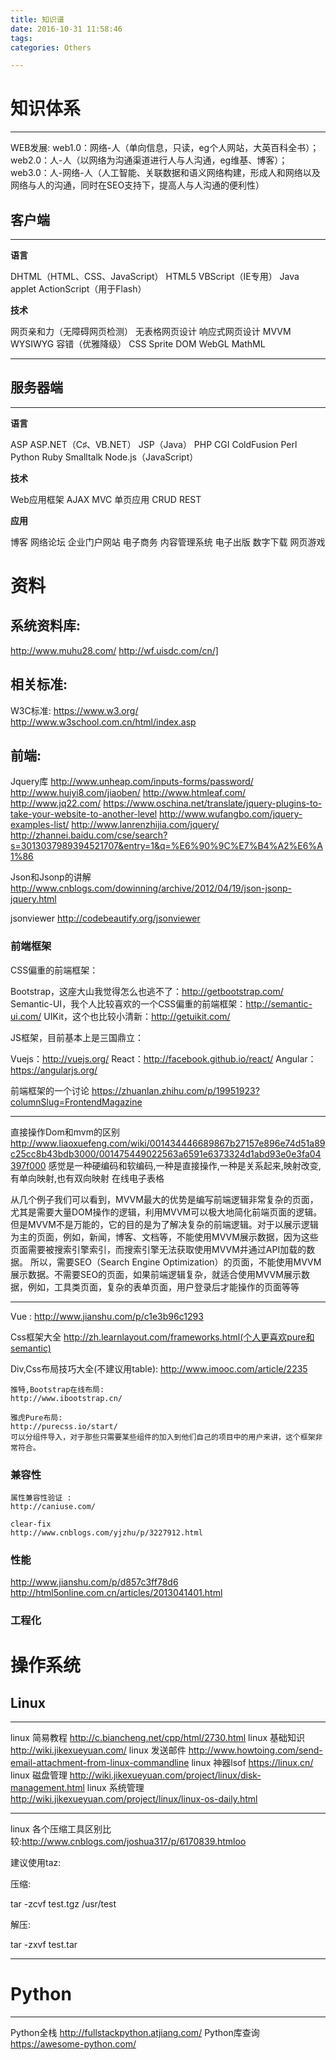 ```yaml
---
title: 知识谱
date: 2016-10-31 11:58:46
tags:
categories: Others

---
```


# 知识体系

--------

WEB发展:
web1.0：网络-人（单向信息，只读，eg个人网站，大英百科全书）；
web2.0：人-人（以网络为沟通渠道进行人与人沟通，eg维基、博客）；
web3.0：人-网络-人（人工智能、关联数据和语义网络构建，形成人和网络以及网络与人的沟通，同时在SEO支持下，提高人与人沟通的便利性）


## 客户端

-----------
**语言**

DHTML（HTML、CSS、JavaScript） HTML5 VBScript（IE专用） Java applet ActionScript（用于Flash）

**技术**

网页亲和力（无障碍网页检测） 无表格网页设计 响应式网页设计 MVVM WYSIWYG 容错（优雅降级） CSS Sprite DOM WebGL MathML


----

## 服务器端

--------
**语言**

ASP ASP.NET（C♯、VB.NET） JSP（Java） PHP CGI ColdFusion Perl Python Ruby Smalltalk Node.js（JavaScript）

**技术**

Web应用框架 AJAX MVC 单页应用 CRUD REST

**应用**

博客 网络论坛 企业门户网站 电子商务 内容管理系统 电子出版 数字下载 网页游戏


# 资料

## 系统资料库:

http://www.muhu28.com/
http://wf.uisdc.com/cn/]

## 相关标准:

W3C标准:
https://www.w3.org/
http://www.w3school.com.cn/html/index.asp

## 前端:

Jquery库
http://www.unheap.com/inputs-forms/password/
http://www.huiyi8.com/jiaoben/
http://www.htmleaf.com/
http://www.jq22.com/
https://www.oschina.net/translate/jquery-plugins-to-take-your-website-to-another-level
http://www.wufangbo.com/jquery-examples-list/
http://www.lanrenzhijia.com/jquery/
http://zhannei.baidu.com/cse/search?s=3013037989394521707&entry=1&q=%E6%90%9C%E7%B4%A2%E6%A1%86

Json和Jsonp的讲解
http://www.cnblogs.com/dowinning/archive/2012/04/19/json-jsonp-jquery.html

jsonviewer
http://codebeautify.org/jsonviewer

### 前端框架

CSS偏重的前端框架：

Bootstrap，这座大山我觉得怎么也逃不了：http://getbootstrap.com/
Semantic-UI，我个人比较喜欢的一个CSS偏重的前端框架：http://semantic-ui.com/
UIKit，这个也比较小清新：http://getuikit.com/

JS框架，目前基本上是三国鼎立：

Vuejs：http://vuejs.org/
React：http://facebook.github.io/react/
Angular： https://angularjs.org/

前端框架的一个讨论
https://zhuanlan.zhihu.com/p/19951923?columnSlug=FrontendMagazine


------
直接操作Dom和mvm的区别
http://www.liaoxuefeng.com/wiki/001434446689867b27157e896e74d51a89c25cc8b43bdb3000/001475449022563a6591e6373324d1abd93e0e3fa04397f000
感觉是一种硬编码和软编码,一种是直接操作,一种是关系起来,映射改变,有单向映射,也有双向映射
在线电子表格

从几个例子我们可以看到，MVVM最大的优势是编写前端逻辑非常复杂的页面，尤其是需要大量DOM操作的逻辑，利用MVVM可以极大地简化前端页面的逻辑。
但是MVVM不是万能的，它的目的是为了解决复杂的前端逻辑。对于以展示逻辑为主的页面，例如，新闻，博客、文档等，不能使用MVVM展示数据，因为这些页面需要被搜索引擎索引，而搜索引擎无法获取使用MVVM并通过API加载的数据。
所以，需要SEO（Search Engine Optimization）的页面，不能使用MVVM展示数据。不需要SEO的页面，如果前端逻辑复杂，就适合使用MVVM展示数据，例如，工具类页面，复杂的表单页面，用户登录后才能操作的页面等等

----

Vue : http://www.jianshu.com/p/c1e3b96c1293

Css框架大全
http://zh.learnlayout.com/frameworks.html(个人更喜欢pure和semantic)

Div,Css布局技巧大全(不建议用table):
    http://www.imooc.com/article/2235

    推特,Bootstrap在线布局:
    http://www.ibootstrap.cn/

    雅虎Pure布局:
    http://purecss.io/start/
    可以分组件导入，对于那些只需要某些组件的加入到他们自己的项目中的用户来讲，这个框架非常符合。


### 兼容性

    属性兼容性验证 :
    http://caniuse.com/

    clear-fix
    http://www.cnblogs.com/yjzhu/p/3227912.html

### 性能
http://www.jianshu.com/p/d857c3ff78d6
http://html5online.com.cn/articles/2013041401.html
###  工程化



# 操作系统

## Linux
------
linux 简易教程 http://c.biancheng.net/cpp/html/2730.html
linux 基础知识 http://wiki.jikexueyuan.com/
linux 发送邮件 http://www.howtoing.com/send-email-attachment-from-linux-commandline
linux 神器lsof https://linux.cn/
linux 磁盘管理 http://wiki.jikexueyuan.com/project/linux/disk-management.html
linux 系统管理 http://wiki.jikexueyuan.com/project/linux/linux-os-daily.html

------
linux 各个压缩工具区别比较:http://www.cnblogs.com/joshua317/p/6170839.htmloo

建议使用taz:

压缩:

tar -zcvf test.tgz /usr/test

解压:

tar -zxvf test.tar

-------

# Python
------
Python全栈 http://fullstackpython.atjiang.com/
Python库查询 https://awesome-python.com/
